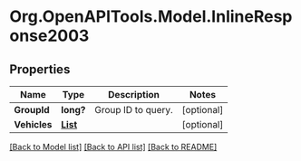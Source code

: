 # Org.OpenAPITools.Model.InlineResponse2003
## Properties

Name | Type | Description | Notes
------------ | ------------- | ------------- | -------------
**GroupId** | **long?** | Group ID to query. | [optional] 
**Vehicles** | [**List<VehicleLocation>**](VehicleLocation.md) |  | [optional] 

[[Back to Model list]](../README.md#documentation-for-models) [[Back to API list]](../README.md#documentation-for-api-endpoints) [[Back to README]](../README.md)

